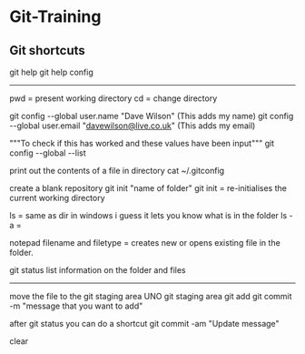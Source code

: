 # Git-Training
## Git shortcuts

git help
git help config 

---

pwd = present working directory 
cd = change directory 

git config --global user.name "Dave Wilson" (This adds my name)
git config --global user.email "davewilson@live.co.uk" (This adds my email)

"""To check if this has worked and these values have been input"""
git config --global --list

print out the contents of a file in directory
cat ~/.gitconfig

create a blank repository 
git init "name of folder"
git init = re-initialises the current working directory

ls = same as dir in windows i guess it lets you know what is in the folder
ls -a = 

notepad filename and filetype = creates new or opens existing file in the folder. 

git status list information on the folder and files 

---

move the file to the git staging area UNO git staging area 
git add
git commit -m "message that you want to add"

after git status you can do a shortcut 
git commit -am "Update message"

clear
